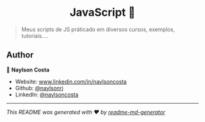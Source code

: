 <h1 align="center">JavaScript 👋</h1>
<p>
</p>

> Meus scripts de JS práticado em diversos cursos, exemplos, tutoriais....


## Author

👤 **Naylson Costa**

* Website: www.linkedin.com/in/naylsoncosta
* Github: [@naylsonrj](https://github.com/naylsonrj)
* LinkedIn: [@naylsoncosta](https://linkedin.com/in/naylsoncosta)


***
_This README was generated with ❤️ by [readme-md-generator](https://github.com/kefranabg/readme-md-generator)_
